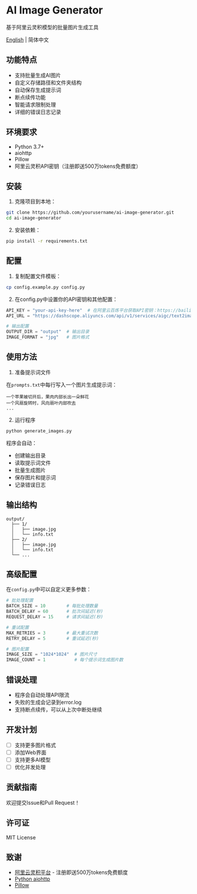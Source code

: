 # AI Image Generator

基于阿里云灵积模型的批量图片生成工具

[English](README_EN.md) | 简体中文

## 功能特点

- 支持批量生成AI图片
- 自定义存储路径和文件夹结构
- 自动保存生成提示词
- 断点续传功能
- 智能请求限制处理
- 详细的错误日志记录

## 环境要求

- Python 3.7+
- aiohttp
- Pillow
- 阿里云灵积API密钥（注册即送500万tokens免费额度）

## 安装

1. 克隆项目到本地：

```bash
git clone https://github.com/yourusername/ai-image-generator.git
cd ai-image-generator
```

2. 安装依赖：

```bash
pip install -r requirements.txt
```

## 配置

1. 复制配置文件模板：

```bash
cp config.example.py config.py
```

2. 在config.py中设置你的API密钥和其他配置：

```python
API_KEY = "your-api-key-here"  # 在阿里云百炼平台获取API密钥：https://bailian.console.aliyun.com
API_URL = "https://dashscope.aliyuncs.com/api/v1/services/aigc/text2image/image-synthesis"

# 输出配置
OUTPUT_DIR = "output"  # 输出目录
IMAGE_FORMAT = "jpg"   # 图片格式
```

## 使用方法

1. 准备提示词文件

在`prompts.txt`中每行写入一个图片生成提示词：

```text
一个苹果被切开后，果肉内部长出一朵鲜花
一个风扇旋转时，风向扇叶内部吹去
...
```

2. 运行程序

```bash
python generate_images.py
```

程序会自动：
- 创建输出目录
- 读取提示词文件
- 批量生成图片
- 保存图片和提示词
- 记录错误日志

## 输出结构

```
output/
  ├── 1/
  │   ├── image.jpg
  │   └── info.txt
  ├── 2/
  │   ├── image.jpg
  │   └── info.txt
  └── ...
```

## 高级配置

在`config.py`中可以自定义更多参数：

```python
# 批处理配置
BATCH_SIZE = 10        # 每批处理数量
BATCH_DELAY = 60       # 批次间延迟(秒)
REQUEST_DELAY = 15     # 请求间延迟(秒)

# 重试配置
MAX_RETRIES = 3        # 最大重试次数
RETRY_DELAY = 5        # 重试延迟(秒)

# 图片配置
IMAGE_SIZE = "1024*1024"  # 图片尺寸
IMAGE_COUNT = 1           # 每个提示词生成图片数
```

## 错误处理

- 程序会自动处理API限流
- 失败的生成会记录到error.log
- 支持断点续传，可以从上次中断处继续

## 开发计划

- [ ] 支持更多图片格式
- [ ] 添加Web界面
- [ ] 支持更多AI模型
- [ ] 优化并发处理

## 贡献指南

欢迎提交Issue和Pull Request！

## 许可证

MIT License

## 致谢

- [阿里云灵积平台](https://bailian.console.aliyun.com) - 注册即送500万tokens免费额度
- [Python aiohttp](https://docs.aiohttp.org)
- [Pillow](https://python-pillow.org)